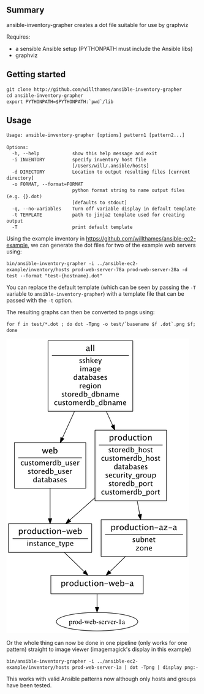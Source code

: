 ## Summary
ansible-inventory-grapher creates a dot file suitable for use by
graphviz

Requires:
* a sensible Ansible setup (PYTHONPATH must include the Ansible libs)
* graphviz

## Getting started
```
git clone http://github.com/willthames/ansible-inventory-grapher
cd ansible-inventory-grapher
export PYTHONPATH=$PYTHONPATH:`pwd`/lib
```

## Usage
```
Usage: ansible-inventory-grapher [options] pattern1 [pattern2...]

Options:
  -h, --help            show this help message and exit
  -i INVENTORY          specify inventory host file
                        [/Users/will/.ansible/hosts]
  -d DIRECTORY          Location to output resulting files [current directory]
  -o FORMAT, --format=FORMAT
                        python format string to name output files (e.g. {}.dot) 
                        [defaults to stdout]
  -q, --no-variables    Turn off variable display in default template
  -t TEMPLATE           path to jinja2 template used for creating output
  -T                    print default template
```

Using the example inventory in https://github.com/willthames/ansible-ec2-example,
we can generate the dot files for two of the example web servers using:
```
bin/ansible-inventory-grapher -i ../ansible-ec2-example/inventory/hosts prod-web-server-78a prod-web-server-28a -d test --format "test-{hostname}.dot"
```

You can replace the default template (which can be seen by passing the `-T` variable to `ansible-inventory-grapher`) with a template file that can be
passed with the `-t` option.

The resulting graphs can then be converted to pngs using:
```
for f in test/*.dot ; do dot -Tpng -o test/`basename $f .dot`.png $f; done
```

![Resulting image for prod-web-server-78a](test/prod-web-server-1a.png)

Or the whole thing can now be done in one pipeline (only works for one pattern) 
straight to image viewer (imagemagick's display in this example)
```
bin/ansible-inventory-grapher -i ../ansible-ec2-example/inventory/hosts prod-web-server-1a | dot -Tpng | display png:-
```

This works with valid Ansible patterns now although only hosts and groups have been tested.
